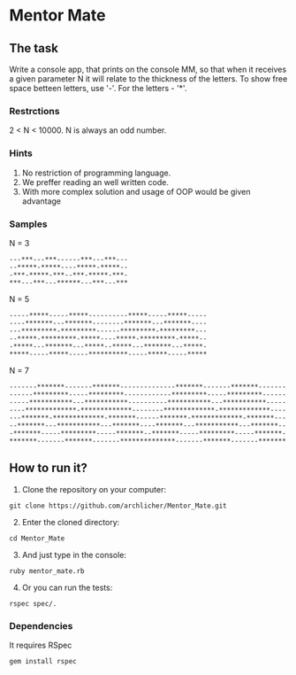 # Mentor Mate

## The task

Write a console app, that prints on the console MM, so that when it receives a given parameter N
it will relate to the thickness of the letters. To show free space betteen letters, use '-'.
For the letters - '*'.

### Restrctions

2 < N < 10000. N is always an odd number.

### Hints
1. No restriction of programming language.
2. We preffer reading an well written code.
3. With more complex solution and usage of OOP would be given advantage

### Samples
N = 3
```
---***---***------***---***---
--*****-*****----*****-*****--
-***-*****-***--***-*****-***-
***---***---******---***---***
```

N = 5
```
-----*****-----*****----------*****-----*****-----
----*******---*******--------*******---*******----
---*********-*********------*********-*********---
--*****-*********-*****----*****-*********-*****--
-*****---*******---*****--*****---*******---*****-
*****-----*****-----**********-----*****-----*****
```

N = 7
```
-------*******-------*******--------------*******-------*******-------
------*********-----*********------------*********-----*********------
-----***********---***********----------***********---***********-----
----*************-*************--------*************-*************----
---*******-*************-*******------*******-*************-*******---
--*******---***********---*******----*******---***********---*******--
-*******-----*********-----*******--*******-----*********-----*******-
*******-------*******-------**************-------*******-------*******
```
## How to run it?

1. Clone the repository on your computer:
```
git clone https://github.com/archlicher/Mentor_Mate.git
```
2. Enter the cloned directory:
```
cd Mentor_Mate
```
3. And just type in the console:
```
ruby mentor_mate.rb
```
4. Or you can run the tests:
```
rspec spec/.
```

### Dependencies

It requires RSpec
```
gem install rspec
```